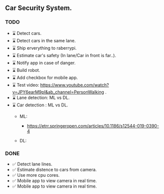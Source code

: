 ## Car Security System.

### TODO

- ⌛ Detect cars.
- ⌛ Detect cars in the same lane.
- ⌛ Ship erverything to raberrypi.
- ⌛ Estimate car's safety (In lane/Car in front is far..).
- ⌛ Notify app in case of danger.
- ⌛ Build robot.
- ⌛ Add checkbox for mobile app.
- ⌛ Test video: https://www.youtube.com/watch?v=JPY6earM9pI&ab_channel=PersonWalking .
- ⌛ Lane detection: ML vs DL.
- ⌛ Car detection : ML vs DL.
    * ML:
        * https://etrr.springeropen.com/articles/10.1186/s12544-019-0390-4

    * DL:
### DONE

- ✅ Detect lane lines.
- ✅ Estimate distence to cars from camera.
- ✅ Use more cpu cores.
- ✅ Mobile app to view camera in real time.
- ✅ Mobile app to view camera in real time.

